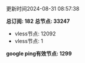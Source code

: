 更新时间2024-08-31 08:57:38

**总订阅: 182**
**总节点: 33247**
- vless节点: 12092
- vless节点: 1

**google ping有效节点: 1299**
